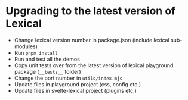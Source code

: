 # Upgrading to the latest version of Lexical

- Change lexical version number in package.json (include lexical sub-modules)
- Run `pnpm install`
- Run and test all the demos
- Copy unit tests over from the latest version of lexical playground package (`__tests__` folder)
- Change the port number in `utils/index.mjs`
- Update files in playground project (css, config etc.)
- Update files in svelte-lexical project (plugins etc.)
